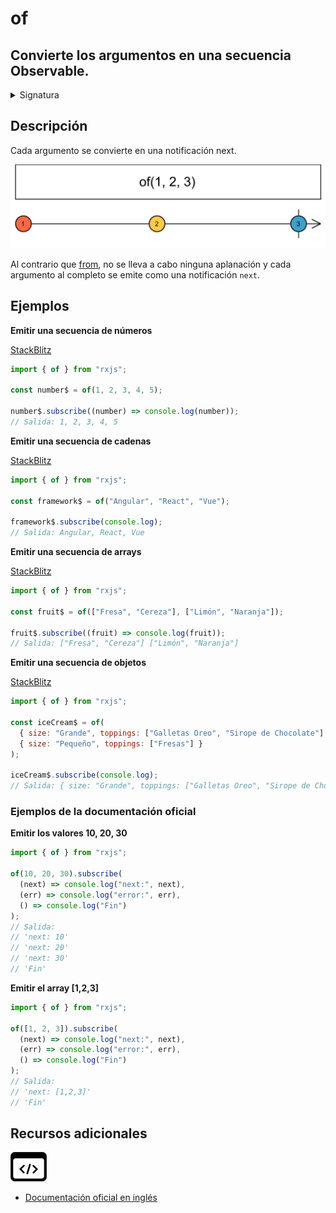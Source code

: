 # of

<h2 class="subtitle"> Convierte los argumentos en una secuencia Observable.</h2>

<details>
<summary>Signatura</summary>

### Firma

`of(...args: (SchedulerLike | T)[]): Observable`

### Parámetros

<table>
<tr><td>args</td><td>Tipo: <code>(SchedulerLike | T)[]</code></td></tr>
</table>

### Retorna

`Observable<T>`: Un Observable que emite los argumentos descritos anteriormente y se completa.

</details>

## Descripción

Cada argumento se convierte en una notificación next.

<img class="marble-diagram" src="assets/images/marble-diagrams/creation/of.png" alt="Diagrama de canicas de of">

Al contrario que [from](/operators/creation/from), no se lleva a cabo ninguna aplanación y cada argumento al completo se emite como una notificación `next`.

## Ejemplos

**Emitir una secuencia de números**

<a target="_blank" href="https://stackblitz.com/edit/docu-rxjs-of?file=index.ts">StackBlitz</a>

```javascript
import { of } from "rxjs";

const number$ = of(1, 2, 3, 4, 5);

number$.subscribe((number) => console.log(number));
// Salida: 1, 2, 3, 4, 5
```

**Emitir una secuencia de cadenas**

<a target="_blank" href="https://stackblitz.com/edit/docu-rxjs-of-2?file=index.ts">StackBlitz</a>

```javascript
import { of } from "rxjs";

const framework$ = of("Angular", "React", "Vue");

framework$.subscribe(console.log);
// Salida: Angular, React, Vue
```

**Emitir una secuencia de arrays**

<a target="_blank" href="https://stackblitz.com/edit/docu-rxjs-of-3?file=index.ts">StackBlitz</a>

```javascript
import { of } from "rxjs";

const fruit$ = of(["Fresa", "Cereza"], ["Limón", "Naranja"]);

fruit$.subscribe((fruit) => console.log(fruit));
// Salida: ["Fresa", "Cereza"] ["Limón", "Naranja"]
```

**Emitir una secuencia de objetos**

<a target="_blank" href="https://stackblitz.com/edit/docu-rxjs-of-4?file=index.ts">StackBlitz</a>

```javascript
import { of } from "rxjs";

const iceCream$ = of(
  { size: "Grande", toppings: ["Galletas Oreo", "Sirope de Chocolate"] },
  { size: "Pequeño", toppings: ["Fresas"] }
);

iceCream$.subscribe(console.log);
// Salida: { size: "Grande", toppings: ["Galletas Oreo", "Sirope de Chocolate"] } { size: "Pequeño", toppings: ["Fresas"] }
```

### Ejemplos de la documentación oficial

**Emitir los valores 10, 20, 30**

```javascript
import { of } from "rxjs";

of(10, 20, 30).subscribe(
  (next) => console.log("next:", next),
  (err) => console.log("error:", err),
  () => console.log("Fin")
);
// Salida:
// 'next: 10'
// 'next: 20'
// 'next: 30'
// 'Fin'
```

**Emitir el array [1,2,3]**

```javascript
import { of } from "rxjs";

of([1, 2, 3]).subscribe(
  (next) => console.log("next:", next),
  (err) => console.log("error:", err),
  () => console.log("Fin")
);
// Salida:
// 'next: [1,2,3]'
// 'Fin'
```

<div class="additional-section">

## Recursos adicionales

<a target="_blank" href="https://github.com/ReactiveX/rxjs/blob/master/src/internal/observable/of.ts">
<img src="assets/icons/source-code.png" alt="Source code">
</a>
</div>

- <a target="_blank" href="https://rxjs.dev/api/index/function/of">Documentación oficial en inglés</a>
